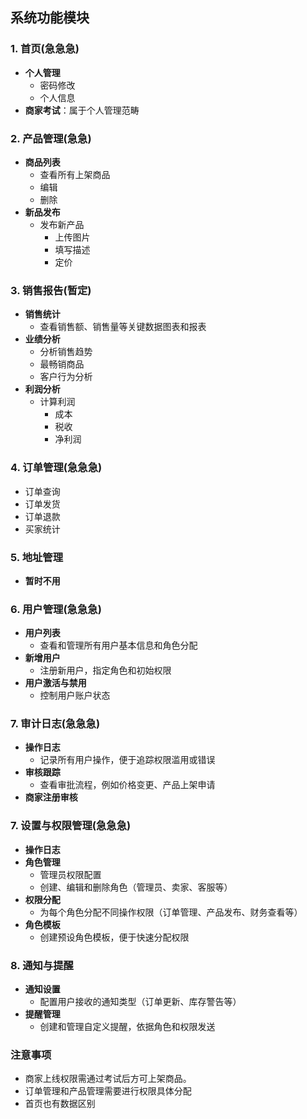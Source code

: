 ## 系统功能模块

### 1. 首页(急急急)
- **个人管理**
  - 密码修改
  - 个人信息
- **商家考试**：属于个人管理范畴

### 2. 产品管理(急急)
- **商品列表**
  - 查看所有上架商品
  - 编辑
  - 删除
- **新品发布**
  - 发布新产品
    - 上传图片
    - 填写描述
    - 定价

### 3. 销售报告(暂定)
- **销售统计**
  - 查看销售额、销售量等关键数据图表和报表
- **业绩分析**
  - 分析销售趋势
  - 最畅销商品
  - 客户行为分析
- **利润分析**
  - 计算利润
    - 成本
    - 税收
    - 净利润

### 4. 订单管理(急急急)
- 订单查询
- 订单发货
- 订单退款
- 买家统计

### 5. 地址管理
- **暂时不用**

### 6. 用户管理(急急急)
- **用户列表**
  - 查看和管理所有用户基本信息和角色分配
- **新增用户**
  - 注册新用户，指定角色和初始权限
- **用户激活与禁用**
  - 控制用户账户状态
### 7. 审计日志(急急急)
- **操作日志**
  - 记录所有用户操作，便于追踪权限滥用或错误
- **审核跟踪**
  - 查看审批流程，例如价格变更、产品上架申请
- **商家注册审核**

### 7. 设置与权限管理(急急急)
- **操作日志**
- **角色管理**
  - 管理员权限配置
  - 创建、编辑和删除角色（管理员、卖家、客服等）
- **权限分配**
  - 为每个角色分配不同操作权限（订单管理、产品发布、财务查看等）
- **角色模板**
  - 创建预设角色模板，便于快速分配权限

### 8. 通知与提醒
- **通知设置**
  - 配置用户接收的通知类型（订单更新、库存警告等）
- **提醒管理**
  - 创建和管理自定义提醒，依据角色和权限发送

### 注意事项
- 商家上线权限需通过考试后方可上架商品。
- 订单管理和产品管理需要进行权限具体分配
- 首页也有数据区别